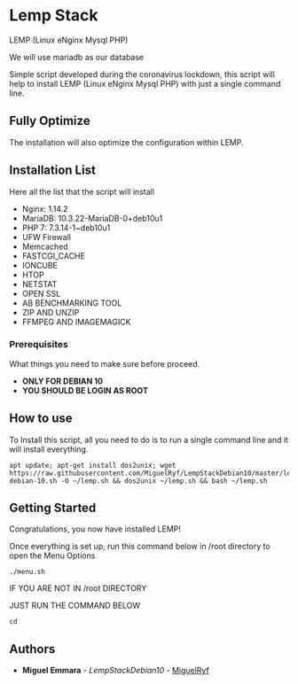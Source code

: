 # Lemp Stack
LEMP (Linux eNginx Mysql PHP)

We will use mariadb as our database

Simple script developed during the coronavirus lockdown, this script will help to install LEMP (Linux eNginx Mysql PHP) with just a single command line.

## Fully Optimize
The installation will also optimize the configuration within LEMP.

## Installation List
Here all the list that the script will install
- Nginx: 1.14.2
- MariaDB: 10.3.22-MariaDB-0+deb10u1
- PHP 7: 7.3.14-1~deb10u1
- UFW Firewall
- Memcached
- FASTCGI_CACHE
- IONCUBE
- HTOP
- NETSTAT
- OPEN SSL
- AB BENCHMARKING TOOL
- ZIP AND UNZIP
- FFMPEG AND IMAGEMAGICK

### Prerequisites
What things you need to make sure before proceed.
* **ONLY FOR DEBIAN 10**
* **YOU SHOULD BE LOGIN AS ROOT**

## How to use
To Install this script, all you need to do is to run a single command line and it will install everything.

```
apt update; apt-get install dos2unix; wget https://raw.githubusercontent.com/MiguelRyf/LempStackDebian10/master/lemp-debian-10.sh -O ~/lemp.sh && dos2unix ~/lemp.sh && bash ~/lemp.sh
```

## Getting Started
Congratulations, you now have installed LEMP!

Once everything is set up, run this command below in /root directory to open the Menu Options
```
./menu.sh
```
IF YOU ARE NOT IN /root DIRECTORY

JUST RUN THE COMMAND BELOW
```
cd
```

## Authors
* **Miguel Emmara** - *LempStackDebian10* - [MiguelRyf](https://github.com/MiguelRyf)
